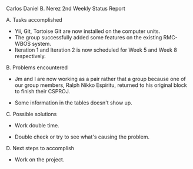 Carlos Daniel B. Nerez 2nd Weekly Status Report

A. Tasks accomplished

- Yii, Git, Tortoise Git are now installed on the computer units.
- The group successfully added some features on the existing RMC-WBOS system.
- Iteration 1 and Iteration 2 is now scheduled for Week 5 and Week 8 respectively.

B. Problems encountered

- Jm and I are now working as a pair rather that a group because one of our group members, Ralph Nikko Espiritu, returned to his original block to finish their CSPROJ.

- Some information in the tables doesn't show up.

C. Possible solutions

- Work double time.

- Double check or try to see what's causing the problem.

D. Next steps to accomplish

- Work on the project.